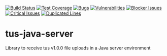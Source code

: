 [![Build Status](https://travis-ci.org/tomdesair/tus-java-server.svg?branch=master)](https://travis-ci.org/tomdesair/tus-java-server) [![Test Coverage](https://sonarcloud.io/api/badges/measure?key=me.desair.tus%3Atus-java-server&metric=coverage)](https://sonarcloud.io/dashboard?id=me.desair.tus%3Atus-java-server) [![Bugs](https://sonarcloud.io/api/badges/measure?key=me.desair.tus%3Atus-java-server&metric=bugs)](https://sonarcloud.io/dashboard?id=me.desair.tus%3Atus-java-server) [![Vulnerabilities](https://sonarcloud.io/api/badges/measure?key=me.desair.tus%3Atus-java-server&metric=vulnerabilities)](https://sonarcloud.io/dashboard?id=me.desair.tus%3Atus-java-server) [![Blocker Issues](https://sonarcloud.io/api/badges/measure?key=me.desair.tus%3Atus-java-server&metric=blocker_violations)](https://sonarcloud.io/dashboard?id=me.desair.tus%3Atus-java-server) [![Critical Issues](https://sonarcloud.io/api/badges/measure?key=me.desair.tus%3Atus-java-server&metric=critical_violations)](https://sonarcloud.io/dashboard?id=me.desair.tus%3Atus-java-server) [![Duplicated Lines](https://sonarcloud.io/api/badges/measure?key=me.desair.tus%3Atus-java-server&metric=duplicated_lines_density)](https://sonarcloud.io/dashboard?id=me.desair.tus%3Atus-java-server)

# tus-java-server
Library to receive tus v1.0.0 file uploads in a Java server environment
